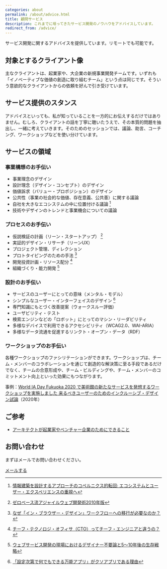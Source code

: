 ```yaml
---
categories: about
permalink: /about/advice.html
title: 顧問サービス
description: これまでに培ってきたサービス開発のノウハウをアドバイスしています。
redirect_from: /advice/
---
```


サービス開発に関するアドバイスを提供しています。リモートでも可能です。

## 対象とするクライアント像

主なクライアントは、起業家や、大企業の新規事業開発チームです。いずれも「イノベーティブな価値の創造に取り組むチーム」という点は同じです。そういう意欲的なクライアントからの依頼を好んで引き受けています。


## サービス提供のスタンス

アドバイスといっても、私が知っていることを一方的にお伝えするだけではありません。むしろ、クライアントの話を丁寧に聴いたうえで、その本質的問題を抽出し、一緒に考えていきます。そのためのセッションでは、議論、助言、コーチング、ワークショップなどを使い分けています。


## サービスの領域

### 事業構想のお手伝い

- 事業理念のデザイン
- 設計理念（デザイン・コンセプト）のデザイン
- 価値訴求（バリュー・プロポジション）のデザイン
- 公共性（事業の社会的な価値、存在意義、公共善）に関する議論
- 自社を大きなエコシステムの中に位置付ける議論 [^ecosystem]
- 技術やデザインのトレンドと事業機会についての議論

[^ecosystem]: [情報建築を設計するアプローチのコペルニクス的転回: エコシステムとユーザー・エクスペリエンスの重視へ](/blog/2014/04/25/copernican-turn-on-information-architecture.html)

### プロセスのお手伝い

- 仮説検証の計画（リーン・スタートアップ） [^lean]
- 実証的デザイン・リサーチ（リーンUX）
- プロジェクト管理、ディレクション
- プロトタイピングのための手法 [^prototyping]
- 開発投資計画・リソース配分 [^cto]
- 組織づくり・能力開発 [^designer-survival]

[^lean]: [ゼロベース流アジャイルウェブ開発術2010年版](/activity/2012/07/09/agile-development.html)
[^cto]: [チーフ・テクノロジ・オフィサ（CTO）ってチーフ・エンジニアと違うの？](/blog/2008/08/31/cto.html)
[^designer-survival]: [ウェブサービス開発の現場におけるデザイナー不要論と5〜10年後の生存戦略](/blog/2014/08/25/web-designer-survival.html)
[^prototyping]: [なぜ「イン・ブラウザー・デザイン」ワークフローへの移行が必要なのか？](/blog/2013/04/18/in_browser.html)

### 設計のお手伝い

- サービスのユーザーにとっての意味（メンタル・モデル）
- シンプルなユーザー・インターフェイスのデザイン [^ui]
- 専門知識にもとづく改善提案（ウォークスルー評価）
- ユーザビリティ・テスト
- 検索エンジンなどの「ロボット」にとってのマシン・リーダビリティ
- 多様なデバイスで利用できるアクセシビリティ（WCAG2.0、WAI-ARIA）
- 多様なデータ流通を促進するリンクト・オープン・データ（RDF）

[^ui]: [「設定次第で何でもできる万能アプリ」がクソアプリである理由](/blog/2013/08/14/why-almighty-apps-are-shit.html)

### ワークショップのお手伝い

各種ワークショップのファシリテーションができます。ワークショップは、チーム・メンバーのコラボレーションを通じて創造的な解決策に至る手段であるだけでなく、チームの合意形成や、チーム・ビルディングや、チーム・メンバーのコミットメント向上といった効果にもつながります。

事例：[World IA Day Fukuoka 2020 で美術館の新たなサービスを発想するワークショップを実施しました 来るべきユーザーのためのインクルーシブ・デザイン試論](/activity/2020/01/28/world-ia-day-fukuoka-2020.html)（2020年）

## ご参考

- [アーキテクトが起業家やベンチャー企業のためにできること](/blog/2015/08/03/consulting-for-startups.html)

## お問い合わせ

まずはメールでお問い合わせください。

<div class="commands list">
  <a class="command" href="mailto:hide@hideishi.com">メールする</a>
</div>
